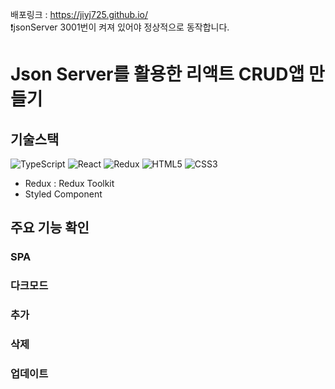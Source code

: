 배포링크 : https://jiyj725.github.io/
<br>
❗️jsonServer 3001번이 켜져 있어야 정상적으로 동작합니다.

# Json Server를 활용한 리액트 CRUD앱 만들기

## 기술스택

![TypeScript](https://img.shields.io/badge/typescript-%23007ACC.svg?style=for-the-badge&logo=typescript&logoColor=white)
![React](https://img.shields.io/badge/react-%2320232a.svg?style=for-the-badge&logo=react&logoColor=%2361DAFB)
![Redux](https://img.shields.io/badge/redux-%23593d88.svg?style=for-the-badge&logo=redux&logoColor=white)
![HTML5](https://img.shields.io/badge/html5-%23E34F26.svg?style=for-the-badge&logo=html5&logoColor=white)
![CSS3](https://img.shields.io/badge/css3-%231572B6.svg?style=for-the-badge&logo=css3&logoColor=white)

* Redux : Redux Toolkit
* Styled Component


## 주요 기능 확인

### SPA

### 다크모드

### 추가

### 삭제

### 업데이트

